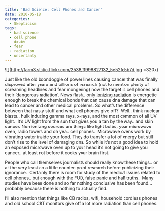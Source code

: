 ```yaml
---
title: 'Bad Science: Cell Phones and Cancer'
date: 2010-05-18
categories:
  - Skepticism
tags:
  - bad science
  - cell phone
  - doubt
  - fear
  - radiation
  - uncertanty
---
```


![](http://farm3.static.flickr.com/2538/3998827132_5e52fe5b7d.jpg =320x)

Just like the old boondoggle of power lines causing cancer that was finally disproved after years and billions of research (not to mention plenty of screaming headlines and fear mongering) now the target is cell phones and their ‘dangerous radiation’. News flash.. only [ionizing radiation][2] is energetic enough to break the chemical bonds that can cause dna damage that can lead to cancer and other medical problems. So what’s the difference between that nasty stuff and what cell phones give off?  Well.. think nuclear blasts.. hulk inducing gamma rays, x-rays, and the most common of all UV light.  It’s UV light from the sun that gives you a tan by the way.. and skin cancer. Non ionizing sources are things like light bulbs, your microwave oven, radio towers and oh yea.. cell phones.  Microwave ovens work by vibrating water inside your food. They do transfer a lot of energy but still don’t rise to the level of damaging dna. So while it’s not a good idea to hold an exposed microwave oven up to your head it’s not going to give you cancer.. at least not before it cooks your brain first.

 [2]: http://en.wikipedia.org/wiki/Ionizing_radiation

People who call themselves journalists should really know these things.. or at the very least do a little counter-point research before publicizing their ignorance.  Certainly there is room for study of the medical issues related to cell phones.. but enough with the FUD, false panic and half truths.  Many studies have been done and so far nothing conclusive has been found… probably because there is nothing to actually find.

I’ll also mention that things like CB radios, wifi, household cordless phones and old school CRT monitors give off a lot more radiation than cell phones.
